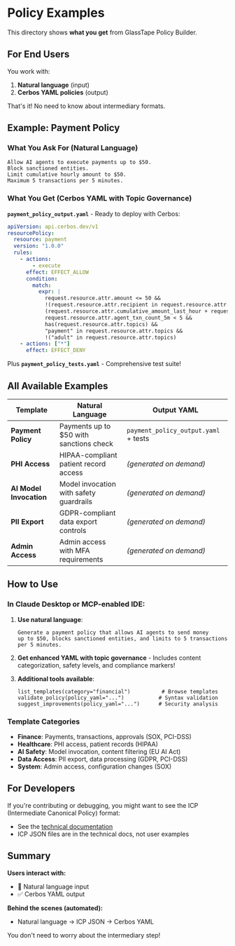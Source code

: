 # Policy Examples

This directory shows **what you get** from GlassTape Policy Builder.

## For End Users

You work with:
1. **Natural language** (input)
2. **Cerbos YAML policies** (output)

That's it! No need to know about intermediary formats.

## Example: Payment Policy

### What You Ask For (Natural Language)

```
Allow AI agents to execute payments up to $50. 
Block sanctioned entities. 
Limit cumulative hourly amount to $50. 
Maximum 5 transactions per 5 minutes.
```

### What You Get (Cerbos YAML with Topic Governance)

**`payment_policy_output.yaml`** - Ready to deploy with Cerbos:

```yaml
apiVersion: api.cerbos.dev/v1
resourcePolicy:
  resource: payment
  version: "1.0.0"
  rules:
    - actions:
        - execute
      effect: EFFECT_ALLOW
      condition:
        match:
          expr: |
            request.resource.attr.amount <= 50 &&
            !(request.resource.attr.recipient in request.resource.attr.sanctioned_entities) &&
            (request.resource.attr.cumulative_amount_last_hour + request.resource.attr.amount) <= 50 &&
            request.resource.attr.agent_txn_count_5m < 5 &&
            has(request.resource.attr.topics) &&
            "payment" in request.resource.attr.topics &&
            !("adult" in request.resource.attr.topics)
    - actions: ["*"]
      effect: EFFECT_DENY
```

Plus **`payment_policy_tests.yaml`** - Comprehensive test suite!

## All Available Examples

| Template | Natural Language | Output YAML |
|----------|-----------------|-------------|
| **Payment Policy** | Payments up to $50 with sanctions check | `payment_policy_output.yaml` + tests |
| **PHI Access** | HIPAA-compliant patient record access | *(generated on demand)* |
| **AI Model Invocation** | Model invocation with safety guardrails | *(generated on demand)* |
| **PII Export** | GDPR-compliant data export controls | *(generated on demand)* |
| **Admin Access** | Admin access with MFA requirements | *(generated on demand)* |

## How to Use

### In Claude Desktop or MCP-enabled IDE:

1. **Use natural language**:
   ```
   Generate a payment policy that allows AI agents to send money 
   up to $50, blocks sanctioned entities, and limits to 5 transactions per 5 minutes.
   ```

2. **Get enhanced YAML with topic governance** - Includes content categorization, safety levels, and compliance markers!

3. **Additional tools available**:
   ```
   list_templates(category="financial")          # Browse templates
   validate_policy(policy_yaml="...")           # Syntax validation
   suggest_improvements(policy_yaml="...")      # Security analysis
   ```

### Template Categories

- **Finance**: Payments, transactions, approvals (SOX, PCI-DSS)
- **Healthcare**: PHI access, patient records (HIPAA)
- **AI Safety**: Model invocation, content filtering (EU AI Act)
- **Data Access**: PII export, data processing (GDPR, PCI-DSS)
- **System**: Admin access, configuration changes (SOX)

## For Developers

If you're contributing or debugging, you might want to see the ICP (Intermediate Canonical Policy) format:

- See the [technical documentation](../docs/technical-design.md#simple-icp-format)
- ICP JSON files are in the technical docs, not user examples

## Summary

**Users interact with:**
- 📝 Natural language input
- ✅ Cerbos YAML output

**Behind the scenes (automated):**
- Natural language → ICP JSON → Cerbos YAML

You don't need to worry about the intermediary step!
